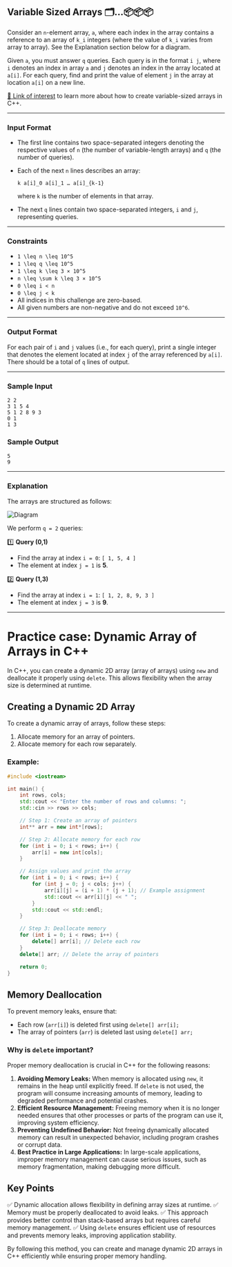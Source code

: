 ## Variable Sized Arrays  🗂️...📦📦📦

Consider an `n`-element array, `a`, where each index in the array contains a reference to an array of `k_i` integers (where the value of `k_i` varies from array to array). See the Explanation section below for a diagram.

Given `a`, you must answer `q` queries. Each query is in the format `i j`, where `i` denotes an index in array `a` and `j` denotes an index in the array located at `a[i]`. For each query, find and print the value of element `j` in the array at location `a[i]` on a new line.

[📌 Link of interest](https://cplusplus.com/doc/tutorial/dynamic/) to learn more about how to create variable-sized arrays in C++.

---

### Input Format

- The first line contains two space-separated integers denoting the respective values of `n` (the number of variable-length arrays) and `q` (the number of queries).
- Each of the next `n` lines describes an array:
  
  ```
  k a[i]_0 a[i]_1 … a[i]_{k-1}
  ```
  
  where `k` is the number of elements in that array.
  
- The next `q` lines contain two space-separated integers, `i` and `j`, representing queries.

---

### Constraints

- `1 \leq n \leq 10^5`
- `1 \leq q \leq 10^5`
- `1 \leq k \leq 3 × 10^5`
- `n \leq \sum k \leq 3 × 10^5`
- `0 \leq i < n`
- `0 \leq j < k`
- All indices in this challenge are zero-based.
- All given numbers are non-negative and do not exceed `10^6`.

---

### Output Format

For each pair of `i` and `j` values (i.e., for each query), print a single integer that denotes the element located at index `j` of the array referenced by `a[i]`. There should be a total of `q` lines of output.

---

### Sample Input

```
2 2
3 1 5 4
5 1 2 8 9 3
0 1
1 3
```

### Sample Output

```
5
9
```

---

### Explanation

The arrays are structured as follows:

![Diagram](https://s3.amazonaws.com/hr-challenge-images/14507/1476906485-2c93045320-variable-length-arrays.png)

We perform `q = 2` queries:

1️⃣ **Query (0,1)**  
- Find the array at index `i = 0`: `[ 1, 5, 4 ]`  
- The element at index `j = 1` is **5**.

2️⃣ **Query (1,3)**  
- Find the array at index `i = 1`: `[ 1, 2, 8, 9, 3 ]`  
- The element at index `j = 3` is **9**.

---
# Practice case: Dynamic Array of Arrays in C++

In C++, you can create a dynamic 2D array (array of arrays) using `new` and deallocate it properly using `delete`. This allows flexibility when the array size is determined at runtime.

## Creating a Dynamic 2D Array
To create a dynamic array of arrays, follow these steps:
1. Allocate memory for an array of pointers.
2. Allocate memory for each row separately.

### Example:
```cpp
#include <iostream>

int main() {
    int rows, cols;
    std::cout << "Enter the number of rows and columns: ";
    std::cin >> rows >> cols;

    // Step 1: Create an array of pointers
    int** arr = new int*[rows];

    // Step 2: Allocate memory for each row
    for (int i = 0; i < rows; i++) {
        arr[i] = new int[cols];
    }

    // Assign values and print the array
    for (int i = 0; i < rows; i++) {
        for (int j = 0; j < cols; j++) {
            arr[i][j] = (i + 1) * (j + 1); // Example assignment
            std::cout << arr[i][j] << " ";
        }
        std::cout << std::endl;
    }

    // Step 3: Deallocate memory
    for (int i = 0; i < rows; i++) {
        delete[] arr[i]; // Delete each row
    }
    delete[] arr; // Delete the array of pointers

    return 0;
}
```

## Memory Deallocation
To prevent memory leaks, ensure that:
- Each row (`arr[i]`) is deleted first using `delete[] arr[i];`
- The array of pointers (`arr`) is deleted last using `delete[] arr;`

### Why is `delete` important?
Proper memory deallocation is crucial in C++ for the following reasons:
1. **Avoiding Memory Leaks:** When memory is allocated using `new`, it remains in the heap until explicitly freed. If `delete` is not used, the program will consume increasing amounts of memory, leading to degraded performance and potential crashes.
2. **Efficient Resource Management:** Freeing memory when it is no longer needed ensures that other processes or parts of the program can use it, improving system efficiency.
3. **Preventing Undefined Behavior:** Not freeing dynamically allocated memory can result in unexpected behavior, including program crashes or corrupt data.
4. **Best Practice in Large Applications:** In large-scale applications, improper memory management can cause serious issues, such as memory fragmentation, making debugging more difficult.

## Key Points
✅ Dynamic allocation allows flexibility in defining array sizes at runtime.
✅ Memory must be properly deallocated to avoid leaks.
✅ This approach provides better control than stack-based arrays but requires careful memory management.
✅ Using `delete` ensures efficient use of resources and prevents memory leaks, improving application stability.

By following this method, you can create and manage dynamic 2D arrays in C++ efficiently while ensuring proper memory handling.




